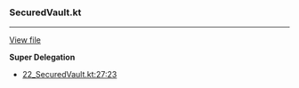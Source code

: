### SecuredVault.kt
---
[View file](../files/22_SecuredVault.kt)

**Super Delegation**

 - [22_SecuredVault.kt:27:23](../files/22_SecuredVault.kt#L27)
